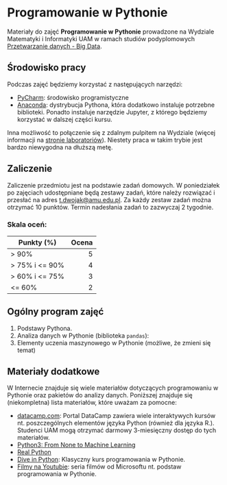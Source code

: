 # Programowanie w Pythonie
Materiały do zajęć __Programowanie w Pythonie__ prowadzone na Wydziale Matematyki i Informatyki UAM w ramach studiów
podyplomowych [Przetwarzanie danych - Big Data](https://wmi.amu.edu.pl/dla-kandydata/studia-podyplomowe/big-data).


## Środowisko pracy
Podczas zajęć będziemy korzystać z następujących narzędzi:
 * [PyCharm](https://www.jetbrains.com/pycharm/download): środowisko programistyczne
 * [Anaconda](https://www.anaconda.com/products/distribution): dystrybucja Pythona, która dodatkowo instaluje potrzebne
   biblioteki. Ponadto instaluje narzędzie Jupyter, z którego będziemy korzystać w dalszej części kursu.


Inna możliwość to połączenie się z zdalnym pulpitem na Wydziale (więcej informacji na [stronie laboratoriów](https://laboratoria.wmi.amu.edu.pl/uslugi/serwery-terminalowe/term/)).
Niestety praca w takim trybie jest bardzo niewygodna na dłuższą metę.

## Zaliczenie
Zaliczenie przedmiotu jest na podstawie zadań domowych.
W poniedziałek po zajęciach udostępniane będą zestawy zadań, które należy rozwiązać i przesłać na adres [t.dwojak@amu.edu.pl](t.dwojak@amu.edu.pl).
Za każdy zestaw zadań można otrzymać 10 punktów.
Termin nadesłania zadań to zazwyczaj 2 tygodnie.

### Skala oceń:

| Punkty (%)     | Ocena |
|----------------|------:|
| > 90%          |     5 |
| > 75% i <= 90% |     4 |
| > 60% i <= 75% |     3 |
| <= 60%         |     2 |

## Ogólny program zajęć

1. Podstawy Pythona.
2. Analiza danych w Pythonie (biblioteka `pandas`):
3. Elementy uczenia maszynowego w Pythonie (możliwe, że zmieni się temat)

## Materiały dodatkowe

W Internecie znajduje się wiele materiałów dotyczących programowaniu w Pythonie oraz pakietów do analizy danych.
Poniższej znajduje się (niekompletna) lista materiałów, które uważam za pomocne:
  * [datacamp.com](https://datacamp.com): Portal DataCamp zawiera wiele interaktywych kursów nt. poszczególnych elementów języka Python (również dla języka R.). Studenci UAM mogą otrzymać darmowy 3-miesięczny dostęp do tych materiałów.
  * [Python3: From None to Machine Learning](https://python.astrotech.io/) 
  * [Real Python](https://realpython.com/)
  * [Dive in Python](https://diveintopython3.net/): Klasyczny kurs programowania w Pythonie.
  * [Filmy na Youtubie](https://www.youtube.com/playlist?list=PLlrxD0HtieHhS8VzuMCfQD4uJ9yne1mE6): seria filmów od Microsoftu nt. podstaw programowania w Pythonie.
